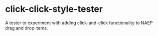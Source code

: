 # click-click-style-tester
 A tester to experiment with adding click-and-click functionality to NAEP drag and drop items. 
